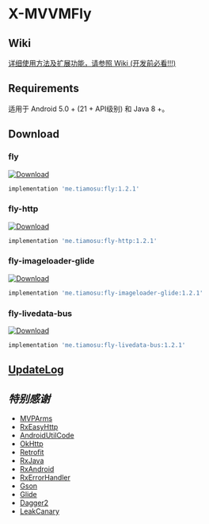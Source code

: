 # X-MVVMFly

## Wiki

[详细使用方法及扩展功能，请参照 Wiki (开发前必看!!!)](https://github.com/tiamosu/X-MVVMFly/wiki)

## Requirements
适用于 Android 5.0 + (21 + API级别) 和 Java 8 +。

## Download

### fly
[ ![Download](https://api.bintray.com/packages/weixia/maven/mvvm-fly/images/download.svg) ](https://bintray.com/weixia/maven/mvvm-fly/_latestVersion)
```groovy
implementation 'me.tiamosu:fly:1.2.1'
```

### fly-http
[ ![Download](https://api.bintray.com/packages/weixia/maven/mvvm-fly-http/images/download.svg) ](https://bintray.com/weixia/maven/mvvm-fly-http/_latestVersion)
```groovy
implementation 'me.tiamosu:fly-http:1.2.1'
```

### fly-imageloader-glide
[ ![Download](https://api.bintray.com/packages/weixia/maven/mvvm-fly-glide/images/download.svg) ](https://bintray.com/weixia/maven/mvvm-fly-glide/_latestVersion)
```groovy
implementation 'me.tiamosu:fly-imageloader-glide:1.2.1'
```

### fly-livedata-bus
[ ![Download](https://api.bintray.com/packages/weixia/maven/mvvm-fly-bus/images/download.svg) ](https://bintray.com/weixia/maven/mvvm-fly-bus/_latestVersion)
```groovy
implementation 'me.tiamosu:fly-livedata-bus:1.2.1'
```

## [UpdateLog](https://github.com/tiamosu/X-MVVMFly/blob/master/CHANGELOG.md)

## *特别感谢*
* [MVPArms](https://github.com/JessYanCoding/MVPArms)
* [RxEasyHttp](https://github.com/zhou-you/RxEasyHttp)
* [AndroidUtilCode](https://github.com/Blankj/AndroidUtilCode)
* [OkHttp](https://github.com/square/okhttp)
* [Retrofit](https://github.com/square/retrofit)
* [RxJava](https://github.com/ReactiveX/RxJava)
* [RxAndroid](https://github.com/ReactiveX/RxAndroid)
* [RxErrorHandler](https://github.com/JessYanCoding/RxErrorHandler)
* [Gson](https://github.com/google/gson)
* [Glide](https://github.com/bumptech/glide)
* [Dagger2](https://github.com/google/dagger)
* [LeakCanary](https://github.com/square/leakcanary)
